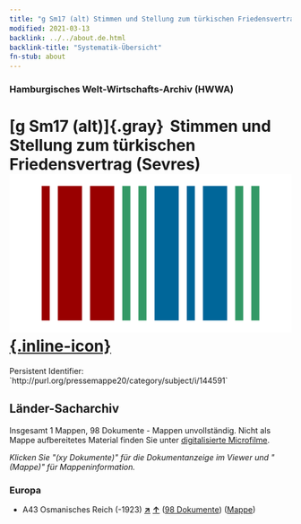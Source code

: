 ```yaml
---
title: "g Sm17 (alt) Stimmen und Stellung zum türkischen Friedensvertrag (Sevres)"
modified: 2021-03-13
backlink: ../../about.de.html
backlink-title: "Systematik-Übersicht"
fn-stub: about
---
```


### Hamburgisches Welt-Wirtschafts-Archiv (HWWA)

# [g Sm17 (alt)]{.gray}&#8201; Stimmen und Stellung zum türkischen Friedensvertrag (Sevres) &#160; [![Wikidata](/images/Wikidata-logo.svg "Wikidata"){.inline-icon}](http://www.wikidata.org/entity/Q104699690)

<div class="hint">Persistent Identifier: `http://purl.org/pressemappe20/category/subject/i/144591`</div>







## Länder-Sacharchiv




Insgesamt 1 Mappen, 98 Dokumente - Mappen unvollständig.
Nicht als Mappe aufbereitetes Material finden Sie unter [digitalisierte Microfilme](/film/h1_sh.de.html).

_Klicken Sie "(xy Dokumente)" für die Dokumentanzeige im Viewer und "(Mappe)" für Mappeninformation._




### Europa

- A43 Osmanisches Reich (-1923) [**&nearr;**](../../../geo/i/141034/about.de.html "Osmanisches Reich (-1923) (alle Mappen)") [**&uarr;**](../../../geo/about.de.html#A43 "Ländersystematik") (<a href="https://pm20.zbw.eu/iiifview/folder/sh/141034,144591" title="über: Osmanisches Reich (-1923) : Stimmen und Stellung zum türkischen Friedensvertrag (Sevres)" target="_blank">98 Dokumente</a>) ([Mappe](../../../../folder/sh/1410xx/141034/1445xx/144591/about.de.html))








